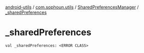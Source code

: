 [android-utils](../../index.md) / [com.sophoun.utils](../index.md) / [SharedPreferencesManager](index.md) / [_sharedPreferences](./_shared-preferences.md)

# _sharedPreferences

`val _sharedPreferences: <ERROR CLASS>`